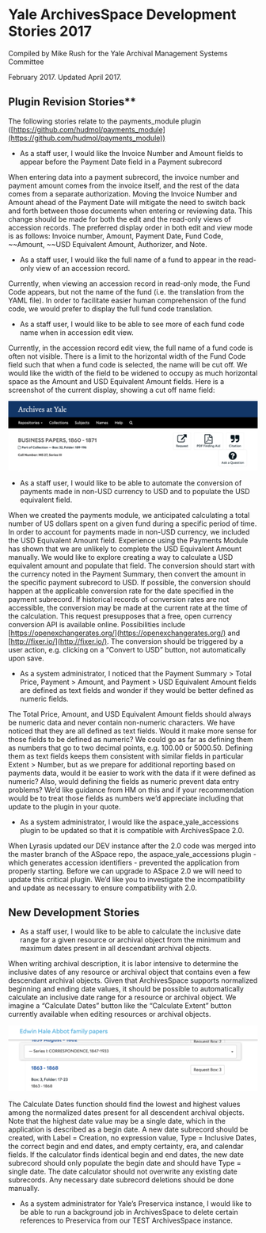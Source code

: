 # Yale ArchivesSpace Development Stories 2017

Compiled by Mike Rush for the Yale Archival Management Systems Committee

February 2017. Updated April 2017.

## Plugin Revision Stories**

The following stories relate to the payments_module plugin ([https://github.com/hudmol/payments_module](https://github.com/hudmol/payments_module)) 

* As a staff user, I would like the Invoice Number and Amount fields to appear before the Payment Date field in a Payment subrecord

When entering data into a payment subrecord, the invoice number and payment amount come~~s~~ from the invoice itself, and the rest of the data comes from a separate authorization. Moving the Invoice Number and Amount ahead of the Payment Date will mitigate the need to switch back and forth between those documents when entering or reviewing data. This change should be made for both the edit and the read-only views of accession records. The preferred display order in both edit and view mode is as follows: Invoice number, Amount, Payment Date, Fund Code, ~~Amount, ~~USD Equivalent Amount, Authorizer, and Note.

* As a staff user, I would like the full name of a fund to appear in the read-only view of an accession record.

Currently, when viewing an accession record in read-only mode, the Fund Code appears, but not the name of the fund (i.e. the translation from the YAML file). In order to facilitate easier human comprehension of the fund code, we would prefer to display the full fund code translation.

* As a staff user, I would like to be able to see more of each fund code name when in accession edit view.

Currently, in the accession record edit view, the full name of a fund code is often not visible. There is a limit to the horizontal width of the Fund Code field such that when a fund code is selected, the name will be cut off. We would like the width of the field to be widened to occupy as much horizontal space as the Amount and USD Equivalent Amount fields. Here is a screenshot of the current display, showing a cut off name field:

![alt_text](images/image1.png "image_tooltip")

* As a staff user, I would like to be able to automate the conversion of payments made in non-USD currency to USD and to populate the USD equivalent field.

When we created the payments module, we anticipated calculating a total number of US dollars spent on a given fund during a specific period of time. In order to account for payments made in non-USD currency, we included the USD Equivalent Amount field. Experience using the Payments Module has shown that we are unlikely to complete the USD Equivalent Amount manually. We would like to explore creating a way to calculate a USD equivalent amount and populate that field. The conversion should start with the currency noted in the Payment Summary, then convert the amount in the specific payment subrecord to USD. If possible, the conversion should happen at the applicable conversion rate for the date specified in the payment subrecord. If historical records of conversion rates are not accessible, the conversion may be made at the current rate at the time of the calculation. This request presupposes that a free, open currency conversion API is available online. Possibilities include [https://openexchangerates.org/](https://openexchangerates.org/) and [http://fixer.io/](http://fixer.io/). The conversion should be triggered by a user action, e.g. clicking on a “Convert to USD” button, not automatically upon save.

* As a system administrator, I noticed that the Payment Summary > Total Price, Payment > Amount, and Payment > USD Equivalent Amount fields are defined as text fields and wonder if they would be better defined as numeric fields.

The Total Price, Amount, and USD Equivalent Amount fields should always be numeric data and never contain non-numeric characters. We have noticed that they are all defined as text fields. Would it make more sense for those fields to be defined as numeric? We could go as far as defining them as numbers that go to two decimal points, e.g. 100.00 or 5000.50. Defining them as text fields keeps them consistent with similar fields in particular Extent > Number, but as we prepare for additional reporting based on payments data, would it be easier to work with the data if it were defined as numeric? Also, would defining the fields as numeric prevent data entry problems? We’d like guidance from HM on this and if your recommendation would be to treat those fields as numbers we’d appreciate including that update to the plugin in your quote.

* As a system administrator, I would like the aspace_yale_accessions plugin to be updated so that it is compatible with ArchivesSpace 2.0.

When Lyrasis updated our DEV instance after the 2.0 code was merged into the master branch of the ASpace repo, the aspace_yale_accessions plugin - which generates accession identifiers -  prevented the application from properly starting. Before we can upgrade to ASpace 2.0 we will need to update this critical plugin. We’d like you to investigate the incompatibility and update as necessary to ensure compatibility with 2.0.

## New Development Stories

* As a staff user, I would like to be able to calculate the inclusive date range for a given resource or archival object from the minimum and maximum dates present in all descendant archival objects.

When writing archival description, it is labor intensive to determine the inclusive dates of any resource or archival object that contains even a few descendant archival objects. Given that ArchivesSpace supports normalized beginning and ending date values, it should be possible to automatically calculate an inclusive date range for a resource or archival object. We imagine a “Calculate Dates” button like the “Calculate Extent” button currently available when editing resources or archival objects.

![alt_text](images/image2.png "image_tooltip")

The Calculate Dates function should find the lowest and highest values among the normalized dates present for all descendent archival objects. Note that the highest date value may be a single date, which in the application is described as a begin date. A new date subrecord should be created, with Label = Creation, no expression value, Type = Inclusive Dates, the correct begin and end dates, and empty certainty, era, and calendar fields. If the calculator finds identical begin and end dates, the new date subrecord should only populate the begin date and should have Type = single date. The date calculator should not overwrite any existing date subrecords. Any necessary date subrecord deletions should be done manually.

* As a system administrator for Yale’s Preservica instance, I would like to be able to run a background job in ArchivesSpace to delete certain references to Preservica from our TEST ArchivesSpace instance.